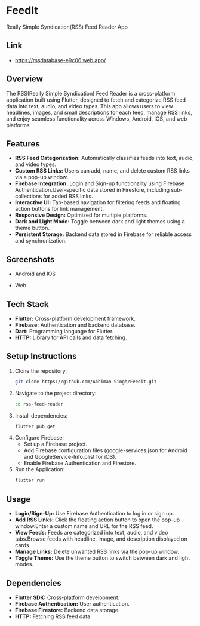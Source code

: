# FeedIt
Really Simple Syndication(RSS) Feed Reader App

## Link
- https://rssdatabase-e9c06.web.app/

## Overview

The RSS(Really Simple Syndication) Feed Reader is a cross-platform application built using Flutter, designed to fetch and categorize RSS feed data into text, audio, and video types. This app allows users to view headlines, images, and small descriptions for each feed, manage RSS links, and enjoy seamless functionality across Windows, Android, iOS, and web platforms.

## Features
- **RSS Feed Categorization:** Automatically classifies feeds into text, audio, and video types.
- **Custom RSS Links:** Users can add, name, and delete custom RSS links via a pop-up window.
- **Firebase Integration:** Login and Sign-up functionality using Firebase Authentication.User-specific data stored in Firestore, including sub-collections for added RSS links.
- **Interactive UI:** Tab-based navigation for filtering feeds and floating action buttons for link management.
- **Responsive Design:** Optimized for multiple platforms.
- **Dark and Light Mode:** Toggle between dark and light themes using a theme button.
- **Persistent Storage:** Backend data stored in Firebase for reliable access and synchronization.

## Screenshots
- Android and IOS
  
- Web
  

## Tech Stack
- **Flutter:** Cross-platform development framework.
- **Firebase:** Authentication and backend database.
- **Dart:** Programming language for Flutter.
- **HTTP:** Library for API calls and data fetching.


## Setup Instructions
1. Clone the repository:
   ```bash
   git clone https://github.com/Abhiman-Singh/Feedit.git
2. Navigate to the project directory:
   ```bash
   cd rss-feed-reader
3. Install dependencies:
   ```bash
   flutter pub get
4. Configure Firebase:
   - Set up a Firebase project.
   - Add Firebase configuration files (google-services.json for Android and GoogleService-Info.plist for iOS).
   - Enable Firebase Authentication and Firestore.
5. Run the Application:
   ```bash
   flutter run

## Usage
- **Login/Sign-Up:** Use Firebase Authentication to log in or sign up.
- **Add RSS Links:** Click the floating action button to open the pop-up window.Enter a custom name and URL for the RSS feed.
- **View Feeds:** Feeds are categorized into text, audio, and video tabs.Browse feeds with headline, image, and description displayed on cards.
- **Manage Links:** Delete unwanted RSS links via the pop-up window.
- **Toggle Theme:** Use the theme button to switch between dark and light modes.

## Dependencies
- **Flutter SDK:** Cross-platform development.
- **Firebase Authentication:** User authentication.
- **Firebase Firestore:** Backend data storage.
- **HTTP:** Fetching RSS feed data.

